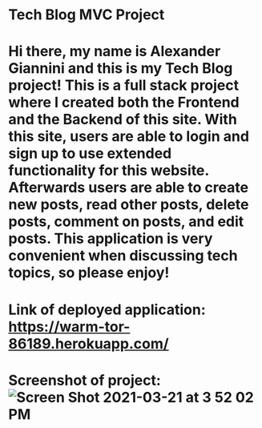 # Tech Blog MVC Project

# Hi there, my name is Alexander Giannini and this is my Tech Blog project! This is a full stack project where I created both the Frontend and the Backend of this site. With this site, users are able to login and sign up to use extended functionality for this website. Afterwards users are able to create new posts, read other posts, delete posts, comment on posts, and edit posts. This application is very convenient when discussing tech topics, so please enjoy!

# Link of deployed application: https://warm-tor-86189.herokuapp.com/

# Screenshot of project: ![Screen Shot 2021-03-21 at 3 52 02 PM](https://user-images.githubusercontent.com/74731953/111923645-62da5700-8a5d-11eb-9585-8222e030bcc0.png)

